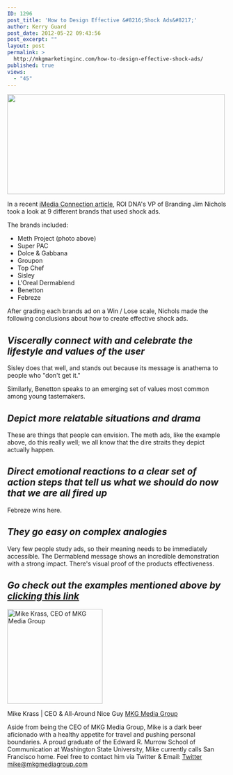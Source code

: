 ```yaml
---
ID: 1296
post_title: 'How to Design Effective &#8216;Shock Ads&#8217;'
author: Kerry Guard
post_date: 2012-05-22 09:43:56
post_excerpt: ""
layout: post
permalink: >
  http://mkgmarketinginc.com/how-to-design-effective-shock-ads/
published: true
views:
  - "45"
---
```

<img class="aligncenter size-full wp-image-1298" title="120522_Nichols_1_Meth" src="http://mkgmediagroup.com/wp-content/uploads/2012/05/120522_Nichols_1_Meth.jpeg" alt="" width="500" height="230" />

In a recent <a href="http://www.imediaconnection.com/content/31829.asp" target="_blank">iMedia Connection article</a>, ROI DNA's VP of Branding Jim Nichols took a look at 9 different brands that used shock ads.

The brands included:
<ul>
	<li>Meth Project (photo above)</li>
	<li>Super PAC</li>
	<li>Dolce &amp; Gabbana</li>
	<li>Groupon</li>
	<li>Top Chef</li>
	<li>Sisley</li>
	<li>L'Oreal Dermablend</li>
	<li>Benetton</li>
	<li>Febreze</li>
</ul>
After grading each brands ad on a Win / Lose scale, Nichols made the following conclusions about how to create effective shock ads.
<h2 style="text-align: left;"><strong><em>Viscerally connect with and celebrate the lifestyle and values of the user</em></strong></h2>
<p style="text-align: left;">Sisley does that well, and stands out because its message is anathema to people who "don't get it."</p>
<p style="text-align: left;">Similarly, Benetton speaks to an emerging set of values most common among young tastemakers.</p>

<h2><em><strong>Depict more relatable situations and drama</strong></em></h2>
These are things that people can envision. The meth ads, like the example above, do this really well; we all know that the dire straits they depict actually happen.
<h2><em><strong>Direct emotional reactions to a clear set of action steps that tell us what we should do now that we are all fired up</strong></em></h2>
Febreze wins here.
<h2><em><strong>They go easy on complex analogies</strong></em></h2>
Very few people study ads, so their meaning needs to be immediately accessible. The Dermablend message shows an incredible demonstration with a strong impact. There's visual proof of the products effectiveness.
<h2><em>Go check out the examples mentioned above by <a href="http://www.imediaconnection.com/content/31829.asp" target="_blank">clicking this link</a></em></h2>

<img src="http://mkgmediagroup.com/wp-content/uploads/2011/08/mk_median_bw_head.jpeg" alt="Mike Krass, CEO of MKG Media Group" width="219" height="218" class="alignleft size-full wp-image-1794" />

<span itemprop="jobTitle">Mike Krass | CEO & All-Around Nice Guy</span>
<a href="http://www.mkgmediagroup.com" itemprop="url">MKG Media Group</a>
</span>

Aside from being the CEO of MKG Media Group, Mike is a dark beer aficionado with a healthy appetite for travel and pushing personal boundaries. A proud graduate of the Edward R. Murrow School of Communication at Washington State University, Mike currently calls San Francisco home. Feel free to contact him via Twitter & Email:
<a href="http://www.twitter.com/mikekrass" itemprop="url">Twitter</a>
<a href="mailto:mike@mkgmediagroup.com" itemprop="email">mike@mkgmediagroup.com</a>
</div>